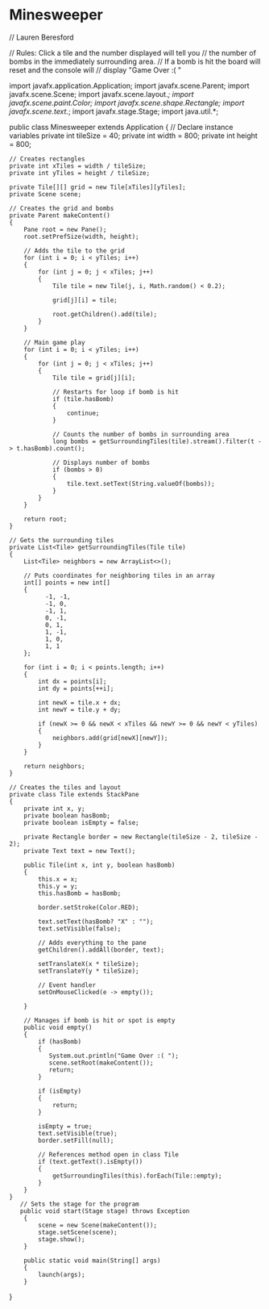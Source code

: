 # Minesweeper

// Lauren Beresford

// Rules: Click a tile and the number displayed will tell you
//		  the number of bombs in the immediately surrounding area.
//		  If a bomb is hit the board will reset and the console will
//		  display "Game Over :( "

import javafx.application.Application;
import javafx.scene.Parent;
import javafx.scene.Scene;
import javafx.scene.layout.*;
import javafx.scene.paint.Color;
import javafx.scene.shape.Rectangle;
import javafx.scene.text.*;
import javafx.stage.Stage;
import java.util.*;


public class Minesweeper extends Application 
{
	// Declare instance variables
    private int tileSize = 40;
    private int width = 800;
    private int height = 800;

    // Creates rectangles
    private int xTiles = width / tileSize;
    private int yTiles = height / tileSize;

    private Tile[][] grid = new Tile[xTiles][yTiles];
    private Scene scene;

    // Creates the grid and bombs
    private Parent makeContent() 
    {
        Pane root = new Pane();
        root.setPrefSize(width, height);

        // Adds the tile to the grid
        for (int i = 0; i < yTiles; i++) 
        {
            for (int j = 0; j < xTiles; j++) 
            {
                Tile tile = new Tile(j, i, Math.random() < 0.2);

                grid[j][i] = tile;
                
                root.getChildren().add(tile);
            }
        }

        // Main game play
        for (int i = 0; i < yTiles; i++)
        {
            for (int j = 0; j < xTiles; j++) 
            {
                Tile tile = grid[j][i];

                // Restarts for loop if bomb is hit
                if (tile.hasBomb)
                {
                    continue;
                }

                // Counts the number of bombs in surrounding area
                long bombs = getSurroundingTiles(tile).stream().filter(t -> t.hasBomb).count();

                // Displays number of bombs
                if (bombs > 0)
                {
                    tile.text.setText(String.valueOf(bombs));
                }
            }
        }

        return root;
    }

    // Gets the surrounding tiles
    private List<Tile> getSurroundingTiles(Tile tile) 
    {
        List<Tile> neighbors = new ArrayList<>();

        // Puts coordinates for neighboring tiles in an array 
        int[] points = new int[] 
        {
              -1, -1,
              -1, 0,
              -1, 1,
              0, -1,
              0, 1,
              1, -1,
              1, 0,
              1, 1
        };

        for (int i = 0; i < points.length; i++) 
        {
            int dx = points[i];
            int dy = points[++i];

            int newX = tile.x + dx;
            int newY = tile.y + dy;

            if (newX >= 0 && newX < xTiles && newY >= 0 && newY < yTiles) 
            {
                neighbors.add(grid[newX][newY]);
            }
        }

        return neighbors;
    }

    // Creates the tiles and layout
    private class Tile extends StackPane 
    {
        private int x, y;
        private boolean hasBomb;
        private boolean isEmpty = false;

        private Rectangle border = new Rectangle(tileSize - 2, tileSize - 2);
        private Text text = new Text();

        public Tile(int x, int y, boolean hasBomb) 
        {
            this.x = x;
            this.y = y;
            this.hasBomb = hasBomb;

            border.setStroke(Color.RED);
            
            text.setText(hasBomb? "X" : "");
            text.setVisible(false);

            // Adds everything to the pane
            getChildren().addAll(border, text);

            setTranslateX(x * tileSize);
            setTranslateY(y * tileSize);

            // Event handler
            setOnMouseClicked(e -> empty());

        }

        // Manages if bomb is hit or spot is empty
        public void empty() 
        {
            if (hasBomb) 
            {
               System.out.println("Game Over :( ");
               scene.setRoot(makeContent());
               return;
            }
            
            if (isEmpty)
            {
                return;
            }

            isEmpty = true;
            text.setVisible(true);
            border.setFill(null);

            // References method open in class Tile
            if (text.getText().isEmpty()) 
            {
                getSurroundingTiles(this).forEach(Tile::empty);
            }
        }
    }
       // Sets the stage for the program
	   public void start(Stage stage) throws Exception 
	    {
	        scene = new Scene(makeContent());
	        stage.setScene(scene);
	        stage.show();
	    }

	    public static void main(String[] args) 
	    {
	        launch(args);
	    }
}
